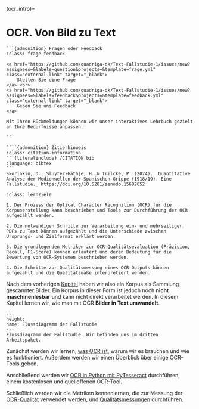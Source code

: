 (ocr_intro)=

# OCR. Von Bild zu Text

````{margin}
```{admonition} Fragen oder Feedback 
:class: frage-feedback

<a href="https://github.com/quadriga-dk/Text-Fallstudie-1/issues/new?assignees=&labels=question&projects=&template=frage.yml" class="external-link" target="_blank">
    Stellen Sie eine Frage
</a> <br>
<a href="https://github.com/quadriga-dk/Text-Fallstudie-1/issues/new?assignees=&labels=feedback&projects=&template=feedback.yml" class="external-link" target="_blank">
    Geben Sie uns Feedback
</a>

Mit Ihren Rückmeldungen können wir unser interaktives Lehrbuch gezielt an Ihre Bedürfnisse anpassen.

```
````

`````{margin}
````{admonition} Zitierhinweis
:class: citation-information
```{literalinclude} /CITATION.bib
:language: bibtex
```
Skorinkin, D., Sluyter-Gäthje, H. & Trilcke, P. (2024). _Quantitative Analyse der Medienwellen der Spanischen Grippe (1918/19). Eine Fallstudie._ https://doi.org/10.5281/zenodo.15682652

`````


```{admonition} OCR-basierte Korpuserstellung und Qualitätsbewertung
:class: lernziele

1. Der Prozess der Optical Character Recognition (OCR) für die Korpuserstellung kann beschrieben und Tools zur Durchführung der OCR aufgezählt werden.

2. Die notwendigen Schritte zur Verarbeitung ein- und mehrseitiger PDFs zu Text können aufgezählt und die Unterschiede zwischen Ursprungs- und Zielformat erklärt werden.

3. Die grundlegenden Metriken zur OCR-Qualitätsevaluation (Präzision, Recall, F1-Score) können erläutert und deren Bedeutung für die Bewertung von OCR-Systemen beschrieben werden.

4. Die Schritte zur Qualitätsmessung eines OCR-Outputs können aufgezählt und die Qualitätsmaße interpretiert werden.
```

Nach dem vorherigen [Kapitel](../corpus_collection/corpus-collection_summary) haben wir also ein Korpus als Sammlung gescannter Bilder. Ein Korpus in dieser Form ist jedoch noch **nicht maschinenlesbar** und kann nicht direkt verarbeitet werden. In diesem Kapitel lernen wir, wie man mit OCR **Bilder in Text umwandelt**.

```{figure} ../assets/images/flow-chart_ocr.jpeg
---
height:
name: Flussdiagramm der Fallstudie
---
Flussdiagramm der Fallstudie. Wir befinden uns im dritten Arbeitspaket.
```
Zunächst werden wir lernen, [was OCR ist](ocr), warum wir es brauchen und wie es funktioniert. Außerdem werden wir einen Überblick über einige OCR-Tools geben.

Anschließend werden wir [OCR in Python mit PyTesseract](ocr_pytesseract_intro) durchführen, einem kostenlosen und quelloffenen OCR-Tool.

Schließlich werden wir die Metriken kennenlernen, die zur Messung der [OCR-Qualität](ocr-quality) verwendet werden, und [Qualitätsmessungen](ocr_ocr-quality) durchführen.
